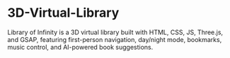 # 3D-Virtual-Library
Library of Infinity is a 3D virtual library built with HTML, CSS, JS, Three.js, and GSAP, featuring first-person navigation, day/night mode, bookmarks, music control, and AI-powered book suggestions.
